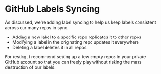 # GitHub Labels Syncing

As discussed, we're adding label syncing to help us keep labels consistent across our many repos in sync.
* Adding a new label to a specific repo replicates it to other repos
* Modifying a label in the originating repo updates it everywhere
* Deleting a label deletes it in all repos

For testing, I recommend setting up a few empty repos in your private GitHub account so that you can freely play without risking the mass destruction of our labels.